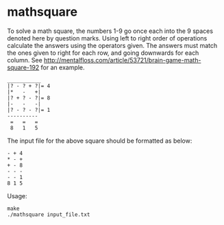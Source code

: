 # mathsquare

To solve a math square, the numbers 1-9 go once each into the 9 spaces denoted here by question marks.
Using left to right order of operations calculate the answers using the operators given.
The answers must match the ones given to right for each row, and going downwards for each column.
See http://mentalfloss.com/article/53721/brain-game-math-square-192 for an example.
```
___________
|? - ? + ?|= 4
|*   -   +|
|? + ? - ?|= 8
|-   -   -|
|? - ? - ?|= 1
----------
 =   =   =
 8   1   5
```

The input file for the above square should be formatted as below:
```
- + 4
* - +
+ - 8
- - -
- - 1
8 1 5
```

Usage:
```
make
./mathsquare input_file.txt
```
